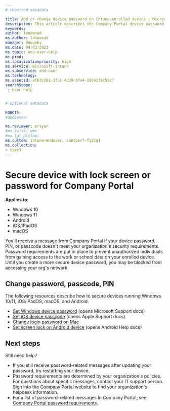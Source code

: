 ```yaml
---
# required metadata

title: Add or change device password on Intune-enrolled device | Microsoft Docs
description: This article describes the Company Portal device password requirement, with resources for Windows, Android, and iOS/iPadOS, and next steps.   
keywords:
author: lenewsad
ms.author: lanewsad
manager: dougeby
ms.date: 04/03/2023
ms.topic: end-user-help
ms.prod:
ms.localizationpriority: high
ms.service: microsoft-intune
ms.subservice: end-user
ms.technology:
ms.assetid: efb3c261-1f6c-4d39-bfa4-18661f8c59c7
searchScope:
 - User help


# optional metadata

ROBOTS:  
#audience:

ms.reviewer: priyar
#ms.suite: ems
#ms.tgt_pltfrm:
ms.custom: intune-enduser, contperf-fy21q1
ms.collection:
- tier3
---
```

 
# Secure device with lock screen or password for Company Portal  

 **Applies to**:  
 * Windows 10  
 * Windows 11  
 * Android  
 * iOS/iPadOS  
 * macOS  

You'll receive a message from Company Portal if your device password, PIN, or passcode doesn't meet your organization's security requirements. Password requirements are put in place to prevent unauthorized individuals from gaining access to the work or school data on your enrolled device. Until you create a more secure device password, you may be blocked from accessing your org's network.  

## Change password, passcode, PIN  

The following resources describe how to secure devices running Windows 10/11, iOS/iPadOS, macOS, and Android.  

- [Set Windows device password](https://support.microsoft.com/windows/windows-sign-in-options-and-account-protection-7b34d4cf-794f-f6bd-ddcc-e73cdf1a6fbf) (opens Microsoft Support docs) 
- [Set iOS device passcode](https://support.apple.com/HT204060#:~:text=%20Set%20up%20a%20passcode%20%201%20On,to%20confirm%20it%20and%20activate%20it.%20More%20) (opens Apple Support docs)  
- [Change login password on Mac](https://support.apple.com/guide/mac-help/change-the-login-password-on-mac-mchlp1550/mac#:~:text=1%20On%20your%20Mac%2C%20choose%20Apple%20menu%20%3E,next%20to%20the%20New%20Password%20field.%20See%20More)  
- [Set screen lock on Android device](https://support.google.com/android/answer/9079129) (opens Android Help docs)  

## Next steps
Still need help?  

* If you still receive password-related messages after updating your password, try restarting your device.  
* Password requirements are determined by your organization's policies. For questions about specific messages, contact your IT support person. Sign into the [Company Portal website](https://go.microsoft.com/fwlink/?linkid=2010980) to find your organization's helpdesk information.  
* For a list of password-related messages in Company Portal, see [Company Portal password requirements](intune-company-portal-password-message-reference.md).  